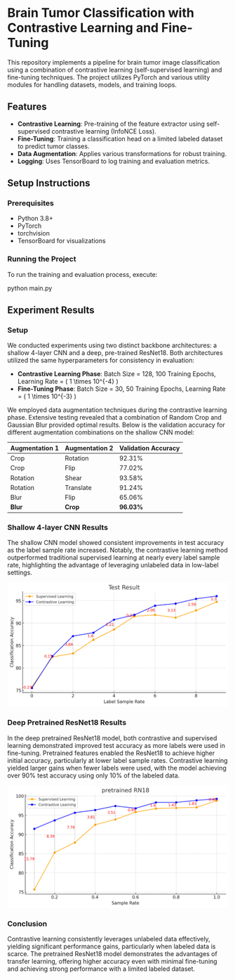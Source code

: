 # Brain Tumor Classification with Contrastive Learning and Fine-Tuning

This repository implements a pipeline for brain tumor image classification using a combination of contrastive learning (self-supervised learning) and fine-tuning techniques. The project utilizes PyTorch and various utility modules for handling datasets, models, and training loops.

## Features
- **Contrastive Learning**: Pre-training of the feature extractor using self-supervised contrastive learning (InfoNCE Loss).
- **Fine-Tuning**: Training a classification head on a limited labeled dataset to predict tumor classes.
- **Data Augmentation**: Applies various transformations for robust training.
- **Logging**: Uses TensorBoard to log training and evaluation metrics.

## Setup Instructions

### Prerequisites
- Python 3.8+
- PyTorch
- torchvision
- TensorBoard for visualizations

### Running the Project

To run the training and evaluation process, execute:

python main.py


## Experiment Results

### Setup
We conducted experiments using two distinct backbone architectures: a shallow 4-layer CNN and a deep, pre-trained ResNet18. Both architectures utilized the same hyperparameters for consistency in evaluation:
- **Contrastive Learning Phase**: Batch Size = 128, 100 Training Epochs, Learning Rate = \( 1 \times 10^{-4} \)
- **Fine-Tuning Phase**: Batch Size = 30, 50 Training Epochs, Learning Rate = \( 1 \times 10^{-3} \)

We employed data augmentation techniques during the contrastive learning phase. Extensive testing revealed that a combination of Random Crop and Gaussian Blur provided optimal results. Below is the validation accuracy for different augmentation combinations on the shallow CNN model:

| Augmentation 1 | Augmentation 2 | Validation Accuracy |
| -------------- | -------------- | ------------------- |
| Crop           | Rotation       | 92.31%              |
| Crop           | Flip           | 77.02%              |
| Rotation       | Shear          | 93.58%              |
| Rotation       | Translate      | 91.24%              |
| Blur           | Flip           | 65.06%              |
| **Blur**       | **Crop**       | **96.03%**          |

### Shallow 4-layer CNN Results
The shallow CNN model showed consistent improvements in test accuracy as the label sample rate increased. Notably, the contrastive learning method outperformed traditional supervised learning at nearly every label sample rate, highlighting the advantage of leveraging unlabeled data in low-label settings.

![Test Accuracy vs. Label Sample Rate on Shallow CNN](Graphs/exp1.png)

### Deep Pretrained ResNet18 Results
In the deep pretrained ResNet18 model, both contrastive and supervised learning demonstrated improved test accuracy as more labels were used in fine-tuning. Pretrained features enabled the ResNet18 to achieve higher initial accuracy, particularly at lower label sample rates. Contrastive learning yielded larger gains when fewer labels were used, with the model achieving over 90% test accuracy using only 10% of the labeled data.

![Test Accuracy vs. Label Sample Rate on ResNet18](Graphs/exp2.png)

### Conclusion
Contrastive learning consistently leverages unlabeled data effectively, yielding significant performance gains, particularly when labeled data is scarce. The pretrained ResNet18 model demonstrates the advantages of transfer learning, offering higher accuracy even with minimal fine-tuning and achieving strong performance with a limited labeled dataset.
